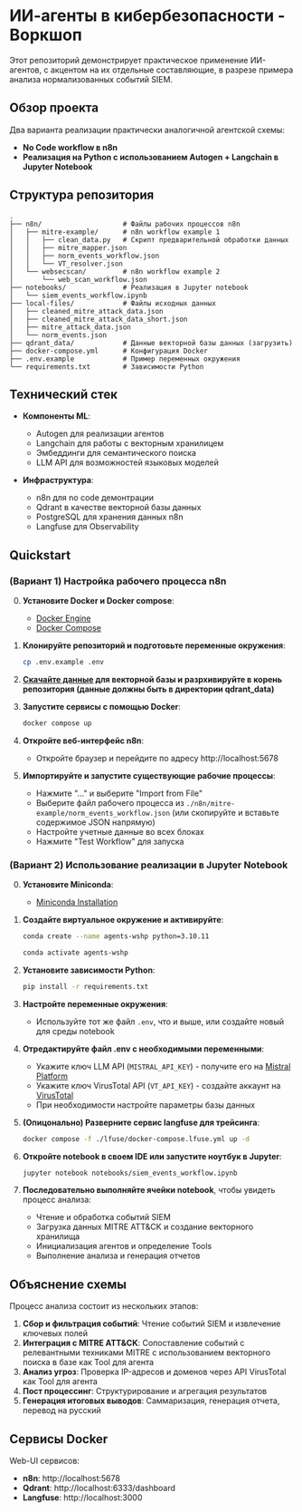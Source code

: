 # ИИ-агенты в кибербезопасности - Воркшоп

Этот репозиторий демонстрирует практическое применение ИИ-агентов, с акцентом на их отдельные составляющие, в разрезе примера анализа нормализованных событий SIEM.

## Обзор проекта

Два варианта реализации практически аналогичной агентской схемы:

- **No Code workflow в n8n** 
- **Реализация на Python с использованием Autogen + Langchain в Jupyter Notebook**

## Структура репозитория

```
.
├── n8n/                    # Файлы рабочих процессов n8n
│   ├── mitre-example/      # n8n workflow example 1
│   │   ├── clean_data.py   # Скрипт предварительной обработки данных
│   │   ├── mitre_mapper.json
│   │   ├── norm_events_workflow.json
│   │   └── VT_resolver.json
│   └── websecscan/         # n8n workflow example 2
│       └── web_scan_workflow.json
├── notebooks/              # Реализация в Jupyter notebook
│   └── siem_events_workflow.ipynb
├── local-files/            # Файлы исходных данных
│   ├── cleaned_mitre_attack_data.json
│   ├── cleaned_mitre_attack_data_short.json
│   ├── mitre_attack_data.json
│   └── norm_events.json
├── qdrant_data/            # Данные векторной базы данных (загрузить)
├── docker-compose.yml      # Конфигурация Docker
├── .env.example            # Пример переменных окружения
└── requirements.txt        # Зависимости Python
```

## Технический стек

- **Компоненты ML**:
  - Autogen для реализации агентов
  - Langchain для работы с векторным хранилицем
  - Эмбеддинги для семантического поиска
  - LLM API для возможностей языковых моделей

- **Инфраструктура**:
  - n8n для no code демонтрации
  - Qdrant в качестве векторной базы данных
  - PostgreSQL для хранения данных n8n
  - Langfuse для Observability

## Quickstart

### (Вариант 1) Настройка рабочего процесса n8n

0. **Установите Docker и Docker compose**:
   - [Docker Engine](https://docs.docker.com/engine/install/)
   - [Docker Compose](https://docs.docker.com/compose/install/)
1. **Клонируйте репозиторий и подготовьте переменные окружения**:
   ```bash
   cp .env.example .env
   ```

2. **[Cкачайте данные](https://drive.google.com/file/d/15k18nlCsXIiWNBmc3SnAWt5p9VpJkpxz/view?usp=sharing) для векторной базы и разрхивируйте в корень репозитория (данные должны быть в директории qdrant_data)** 

3. **Запустите сервисы с помощью Docker**:
   ```bash
   docker compose up
   ```

4. **Откройте веб-интерфейс n8n**:
   - Откройте браузер и перейдите по адресу http://localhost:5678

5. **Импортируйте и запустите существующие рабочие процессы**:
   - Нажмите "..." и выберите "Import from File"
   - Выберите файл рабочего процесса из `./n8n/mitre-example/norm_events_workflow.json` (или скопируйте и вставьте содержимое JSON напрямую)
   - Настройте учетные данные во всех блоках
   - Нажмите "Test Workflow" для запуска

### (Вариант 2) Использование реализации в Jupyter Notebook

0. **Установите Miniconda**:
   - [Miniconda Installation](https://www.anaconda.com/docs/getting-started/miniconda/install)

1. **Создайте виртуальное окружение и активируйте**:
   ```bash
   conda create --name agents-wshp python=3.10.11
   ```

   ```bash
   conda activate agents-wshp
   ```

2. **Установите зависимости Python**:
   ```bash
   pip install -r requirements.txt
   ```

3. **Настройте переменные окружения**:
   - Используйте тот же файл `.env`, что и выше, или создайте новый для среды notebook

2. **Отредактируйте файл .env с необходимыми переменными**:
   - Укажите ключ LLM API (`MISTRAL_API_KEY`) - получите его на [Mistral Platform](https://admin.mistral.ai/plateforme/limits)
   - Укажите ключ VirusTotal API (`VT_API_KEY`) - создайте аккаунт на [VirusTotal](https://www.virustotal.com)
   - При необходимости настройте параметры базы данных

4. **(Опицонально) Разверните сервис langfuse для трейсинга**:
   ```bash
   docker compose -f ./lfuse/docker-compose.lfuse.yml up -d
   ```
5. **Откройте notebook в своем IDE или запустите ноутбук в Jupyter**:
   ```bash
   jupyter notebook notebooks/siem_events_workflow.ipynb
   ```


6. **Последовательно выполняйте ячейки notebook**, чтобы увидеть процесс анализа:
   - Чтение и обработка событий SIEM
   - Загрузка данных MITRE ATT&CK и создание векторного хранилища
   - Инициализация агентов и определение Tools
   - Выполнение анализа и генерация отчетов

## Объяснение схемы

Процесс анализа состоит из нескольких этапов:

1. **Сбор и фильтрация событий**: Чтение событий SIEM и извлечение ключевых полей
2. **Интеграция с MITRE ATT&CK**: Сопоставление событий с релевантными техниками MITRE с использованием векторного поиска в базе как Tool для агента
3. **Анализ угроз**: Проверка IP-адресов и доменов через API VirusTotal как Tool для агента
4. **Пост процессинг**: Структурирование и агрегация результатов
5. **Генерация итоговых выводов**: Саммаризация, генерация отчета, перевод на русский

## Сервисы Docker

Web-UI сервисов:

- **n8n**: http://localhost:5678
- **Qdrant**: http://localhost:6333/dashboard
- **Langfuse**: http://localhost:3000